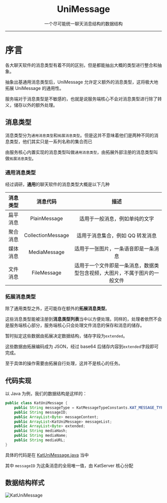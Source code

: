 <h1 align="center"> UniMessage </h1>
<div align="center">一个尽可能统一聊天消息结构的数据结构</div>

---

# 序言

各大聊天软件的消息类型有着不同的区别，但是都能抽出大概的类型进行整合和抽象。

抽象出基通用消息类型后，UniMessage 允许定义额外的消息类型，这将极大地拓展 UniMessage 的通用性。

服务端对于消息类型是不敏感的，也就是说服务端核心不会对消息类型进行除了转义，储存以外的额外处理。

## 消息类型

消息类型分为`通用消息类型`和`拓展消息类型`。但是这并不意味着他们是两种不同的消息类型，他们其实只是一系列名称的集合而已

由服务核心内置实现的消息类型叫做`通用消息类型`，由拓展外部注册的消息类型叫做`拓展消息类型`。

### 通用消息类型

经过调研，**通用**的聊天软件的消息类型大概是以下几种

| 消息类型 |     消息代码      |                                    描述                                    |
| :------: | :---------------: | :------------------------------------------------------------------------: |
| 扁平消息 |   PlainMessage    |                       适用于一般消息，例如单纯的文字                       |
| 聚合消息 | CollectionMessage |                      适用于消息集合，例如 QQ 转发消息                      |
| 媒体消息 |   MediaMessage    |                    适用于一张图片，一条语音即是一条消息                    |
| 文件消息 |    FileMessage    | 适用于一个文件即是一条消息，数据类型包含视频，大图片，不属于图片的一般文件 |

### 拓展消息类型

除了通用类型之外，还可能存在额外的**拓展消息类型**。

这些消息类型能被注册到**消息类型列表**当中以方便处理。同样的，处理者依然不会是服务端核心部分，服务端核心只会处理文件消息的保存和消息的储存。

暂时拟定这些数据由拓展决定数据结构，储存字段为`extended`。

这些数据由拓展编码成为 JSON，经过 base64 后储存内容到`extended`字段即可完成。

至于具体的操作需要由拓展自行处理，这并不是核心的任务。

## 代码实现

以 Java 为例，我们的数据结构是这样的：

```java
public class KatUniMessage {
    public String messageType = KatMessageTypeConstants.KAT_MESSAGE_TYPE_PLAIN_MESSAGE;
    public String messageID;
    public ArrayList<Byte> messageContent;
    public ArrayList<KatUniMessage> messageList;
    public ArrayList<Byte> extended;
    public String mediaHash;
    public String mediaName;
    public String mediaURL;
}
```

具体的代码是在 [KatUniMessage.java](https://github.com/CatkatPowered/kat-server/blob/main/src/main/java/com/catkatpowered/katserver/message/KatUniMessage.java) 当中

其中 `messageID` 为这条消息的全局唯一值，由 KatServer 核心分配

## 数据结构样式

![KatUniMessage](./KatUniMessage.drawio.png)
